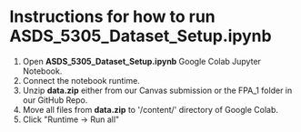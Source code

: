 # Instructions for how to run ASDS_5305_Dataset_Setup.ipynb

1. Open **ASDS_5305_Dataset_Setup.ipynb** Google Colab Jupyter Notebook.
2. Connect the notebook runtime.
3. Unzip **data.zip** either from our Canvas submission or the FPA_1 folder in our GitHub Repo.
4. Move all files from **data.zip** to '/content/' directory of Google Colab.
5. Click "Runtime -> Run all"
